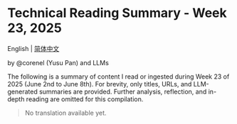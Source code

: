 # Technical Reading Summary - Week 23, 2025

English | [简体中文](README.zh-CN.md)

by @corenel (Yusu Pan) and LLMs

The following is a summary of content I read or ingested during Week 23 of 2025 (June 2nd to June 8th). For brevity, only titles, URLs, and LLM-generated summaries are provided. Further analysis, reflection, and in-depth reading are omitted for this compilation.

> No translation available yet.
